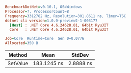 ``` ini

BenchmarkDotNet=v0.10.1, OS=Windows
Processor=?, ProcessorCount=8
Frequency=3312782 Hz, Resolution=301.8611 ns, Timer=TSC
dotnet cli version=1.0.0-preview2-1-003177
  [Host] : .NET Core 4.6.24628.01, 64bit RyuJIT
  Core   : .NET Core 4.6.24628.01, 64bit RyuJIT

Job=Core  Runtime=Core  Gen 0=0.0776  
Allocated=350 B  

```
   Method |        Mean |    StdDev |
--------- |------------ |---------- |
 SetValue | 183.1245 ns | 2.8888 ns |
